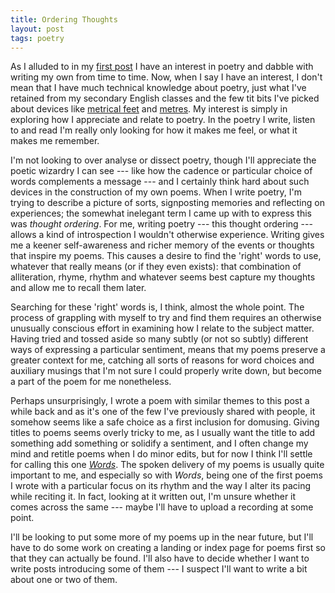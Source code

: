```yaml
---
title: Ordering Thoughts
layout: post
tags: poetry
---
```


As I alluded to in my [first post](http://www.domusing.com/doms-musings) I have
an interest in poetry and dabble with writing my own from time to time. Now,
when I say I have an interest, I don't mean that I have much technical knowledge
about poetry, just what I've retained from my secondary English classes and the
few tit bits I've picked about devices like [metrical
feet](http://en.wikipedia.org/wiki/Metrical_foot) and
[metres](http://en.wikipedia.org/wiki/Metre_(poetry)). My interest is simply in
exploring how I appreciate and relate to poetry. In the poetry I write, listen
to and read I'm really only looking for how it makes me feel, or what it makes me
remember.

I'm not looking to over analyse or dissect poetry, though I'll appreciate the
poetic wizardry I can see --- like how the cadence or particular choice of words
complements a message --- and I certainly think hard about such devices in the
construction of my own poems. When I write poetry, I'm trying to describe a
picture of sorts, signposting memories and reflecting on experiences; the
somewhat inelegant term I came up with to express this was *thought ordering*.
For me, writing poetry --- this thought ordering --- allows a kind of
introspection I wouldn't otherwise experience. Writing gives me a keener
self-awareness and richer memory of the events or thoughts that inspire my
poems. This causes a desire to find the 'right' words to use, whatever that
really means (or if they even exists): that combination of alliteration, rhyme,
rhythm and whatever seems best capture my thoughts and allow me to recall them
later.

Searching for these 'right' words is, I think, almost the whole point. The
process of grappling with myself to try and find them requires an otherwise
unusually conscious effort in examining how I relate to the subject matter.
Having tried and tossed aside so many subtly (or not so subtly) different ways
of expressing a particular sentiment, means that my poems preserve a greater
context for me, catching all sorts of reasons for word choices and auxiliary
musings that I'm not sure I could properly write down, but become a part of the
poem for me nonetheless.

Perhaps unsurprisingly, I wrote a poem with similar themes to this post a while
back and as it's one of the few I've previously shared with people, it somehow
seems like a safe choice as a first inclusion for domusing. Giving titles to
poems seems overly tricky to me, as I usually want the title to add something
add something or solidify a sentiment, and I often change my mind and retitle
poems when I do minor edits, but for now I think I'll settle for calling this
one [*Words*](http://www.domusing.com/poetry/words). The spoken delivery of my
poems is usually quite important to me, and especially so with *Words*, being
one of the first poems I wrote with a particular focus on its rhythm and the way
I alter its pacing while reciting it. In fact, looking at it written out, I'm
unsure whether it comes across the same --- maybe I'll have to upload a recording
 at some point.

I'll be looking to put some more of my poems up in the near future, but I'll
have to do some work on creating a landing or index page for poems first so that
they can actually be found. I'll also have to decide whether I want to write
posts introducing some of them --- I suspect I'll want to write a bit about one
or two of them.
